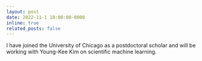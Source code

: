 ```yaml
---
layout: post
date: 2022-11-1 10:00:00-0000
inline: true
related_posts: false
---
```


I have joined the University of Chicago as a postdoctoral scholar and will be working with Young-Kee Kim on scientific machine learning.
